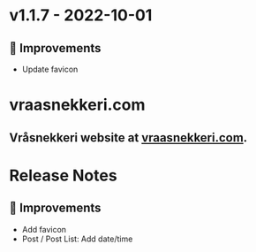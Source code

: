 # v1.1.7 - 2022-10-01
## 🔨 Improvements
- Update favicon

# vraasnekkeri.com
## Vråsnekkeri website at [vraasnekkeri.com](https://www.vraasnekkeri.com).

# Release Notes
## 🔨 Improvements
- Add favicon
- Post / Post List: Add date/time